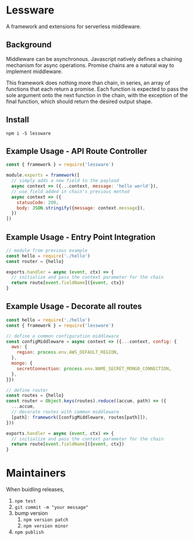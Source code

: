# Lessware
A framework and extensions for serverless middleware.

## Background
Middleware can be asynchronous. Javascript natively defines a chaining mechanism for async operations. Promise chains are a natural way to implement middleware.

This framework does nothing more than chain, in series, an array of functions that each return a promise. Each function is expected to pass the sole argument onto the next function in the chain, with the exception of the final function, which should return the desired output shape.

## Install
`npm i -S lessware`

## Example Usage - API Route Controller

```javascript
const { framework } = require('lessware')

module.exports = framework([
  // simply adds a new field to the payload
  async context => ({...context, message: 'hello world'}),
  // use field added in chain's previous method
  async context => ({
    statusCode: 200,
    body: JSON.stringify({message: context.message}),
  })
])
```

## Example Usage - Entry Point Integration

```javascript
// module from previous example
const hello = require('./hello')
const router = {hello}

exports.handler = async (event, ctx) => {
  // initialize and pass the context parameter for the chain
  return route[event.fieldName]({event, ctx})
}
```

## Example Usage - Decorate all routes

```javascript
const hello = require('./hello')
const { framework } = require('lessware')

// define a common configuration middleware
const configMiddleware = async context => ({...context, config: {
  aws: {
    region: process.env.AWS_DEFAULT_REGION,
  },
  mongo: {
    secretConnection: process.env.NAME_SECRET_MONGO_CONNECTION,
  },
}})

// define router
const routes = {hello}
const router = Object.keys(routes).reduce((accum, path) => ({
  ...accum,
  // decorate routes with common middleware
  [path]: framework([configMiddleware, routes[path]]),
}))

exports.handler = async (event, ctx) => {
  // initialize and pass the context parameter for the chain
  return route[event.fieldName]({event, ctx})
}
```

# Maintainers

When buidling releases,
1. `npm test`
2. `git commit -m "your message"`
3. bump version 
   1. `npm version patch`
   2. `npm version minor`
4. `npm publish`

